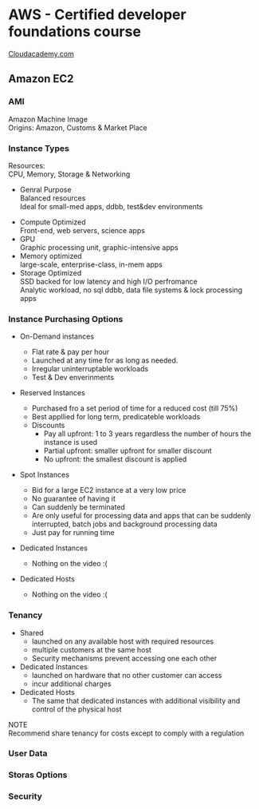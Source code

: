 # AWS - Certified developer foundations course
[Cloudacademy.com](https://cloudacademy.com)


## Amazon EC2

### AMI
Amazon Machine Image  
Origins: Amazon, Customs & Market Place

### Instance Types

Resources:   
CPU, Memory, Storage & Networking

* Genral Purpose  
Balanced resources  
Ideal for small-med apps, ddbb, test&dev environments
- Compute Optimized  
Front-end, web servers, science apps
- GPU  
Graphic processing unit, graphic-intensive apps  
- Memory optimized  
large-scale, enterprise-class, in-mem apps
- Storage Optimized  
SSD backed for low latency and high I/O perfromance  
Analytic workload, no sql ddbb, data file systems & lock processing apps

### Instance Purchasing Options

* On-Demand instances  
	- Flat rate & pay per hour  
	- Launched at any time for as long as needed.  
	- Irregular uninterruptable workloads  
	- Test & Dev enverinments  

* Reserved Instances
	- Purchased fro a set period of time for a reduced cost (till 75%)
	- Best appllied for long term, predicateble workloads
	- Discounts
		- Pay all upfront: 1 to 3 years regardless the number of hours the instance is used
		- Partial upfront: smaller upfront for smaller discount
		- No upfront: the smallest discount is applied

* Spot Instances
	- Bid for a large EC2 instance at a very low price
	- No guarantee of having it
	- Can suddenly be terminated 
	- Are only useful for processing data and apps that can be suddenly interrupted, batch jobs and background processing data
	- Just pay for running time

* Dedicated Instances
	- Nothing on the video :(
* Dedicated Hosts
	- Nothing on the video :(


### Tenancy

* Shared
	- launched on any available host with required resources 
	- multiple customers at the same host
	- Security mechanisms prevent accessing one each other
* Dedicated Instances
	- launched on hardware that no other customer can access
	- incur additional charges 
* Dedicated Hosts
	- The same that dedicated instances with additional visibility and control of the physical host


NOTE  
Recommend share tenancy for costs except to comply with a regulation


### User Data
### Storas Options
### Security



